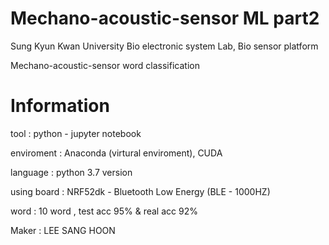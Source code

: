 # Mechano-acoustic-sensor ML part2

Sung Kyun Kwan University Bio electronic system Lab, Bio sensor platform

Mechano-acoustic-sensor word classification

# Information

tool : python - jupyter notebook

enviroment : Anaconda (virtural enviroment), CUDA

language : python 3.7 version

using board : NRF52dk - Bluetooth Low Energy (BLE - 1000HZ)

word : 10 word , test acc 95% & real acc 92%

Maker : LEE SANG HOON

